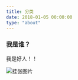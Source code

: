 ```yaml
---
title: 分类
date: 2018-01-05 00:00:00 
type: "about" 
---
```


### 我是谁？

我是好人！！

![挂张图片](https://w.wallhaven.cc/full/rd/wallhaven-rd3pjw.jpg)





